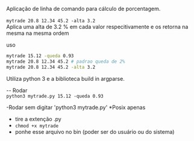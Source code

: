 
Aplicação de linha de comando para cálculo de porcentagem.<br/><br/>
``mytrade 20.8 12.34 45.2 -alta 3.2``<br/>
Aplica uma alta de 3.2 % em cada valor respecitivamente e os retorna na mesma na
mesma ordem


uso
```sh
mytrade 15.12 -queda 0.93
mytrade 20.8 12.34 45.2 # padrao queda de 2%
mytrade 20.8 12.34 45.2 -alta 3.2
```

Utiliza python 3 e a biblioteca build in argparse.

--
Rodar<br/>
``python3 mytrade.py 15.12 -queda 0.93``

\-Rodar sem digitar 'python3 mytrade.py' *Posix apenas
- tire a extenção .py
- ``chmod +x mytrade``
- ponhe esse arquivo no bin (poder ser do usuário ou do sistema)




